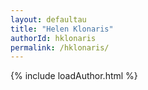 ```yaml
---
layout: defaultau
title: "Helen Klonaris"
authorId: hklonaris
permalink: /hklonaris/
---
```

{% include loadAuthor.html %}
<script>
    $(document).ready(function(){
        showAuthorBio('{{ page.authorId }}');
   });
</script>
